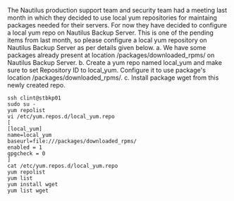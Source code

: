 The Nautilus production support team and security team had a meeting last month in which they decided to use local yum repositories for maintaing packages needed for their servers. For now they have decided to configure a local yum repo on Nautilus Backup Server. This is one of the pending items from last month, so please configure a local yum repository on Nautilus Backup Server as per details given below.
a. We have some packages already present at location /packages/downloaded_rpms/ on Nautilus Backup Server.
b. Create a yum repo named local_yum and make sure to set Repository ID to local_yum. Configure it to use package's location /packages/downloaded_rpms/.
c. Install package wget from this newly created repo.

```
ssh clint@stbkp01
sudo su -
yum repolist
vi /etc/yum.repos.d/local_yum.repo
[
[local_yum]
name=local_yum
baseurl=file:///packages/downloaded_rpms/
enabled = 1
gpgcheck = 0
]
cat /etc/yum.repos.d/local_yum.repo
yum repolist
yum list
yum install wget
yum list wget
```